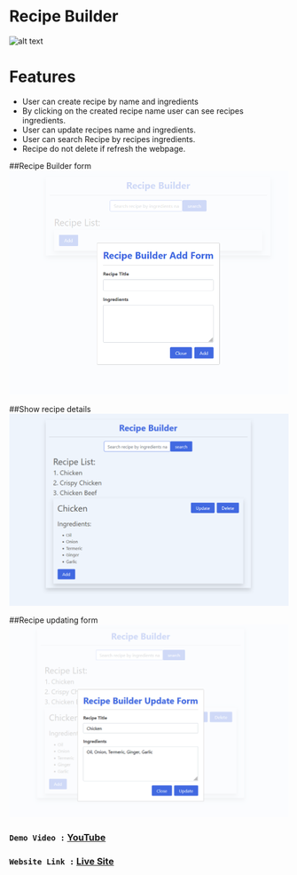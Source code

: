 # Recipe Builder
![alt text]('./src/image/builder.png')

# Features 
- User can create recipe by name and ingredients
- By clicking on the created recipe name user can see recipes ingredients.
- User can update recipes name and ingredients.
- User can search Recipe by recipes ingredients.
- Recipe do not delete if refresh the webpage.

##Recipe Builder form
![alt text](./src/image/form.png)

##Show recipe details
![alt text](./src/image/details.png)

##Recipe updating form
![alt text](./src/image/Update.png)

###  `Demo Video :` [YouTube](https://youtu.be/1rhBTBeLugI)
###  `Website Link :` [Live Site](https://competent-perlman-5dc8af.netlify.app/)